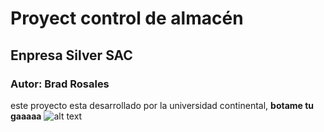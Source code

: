 #  Proyect control de almacén 
## Enpresa Silver SAC
### Autor: Brad Rosales
este proyecto esta desarrollado por la universidad continental, **botame tu gaaaaa**
![alt text]()
